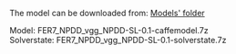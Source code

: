 The model can be downloaded from: [Models' folder](https://drive.google.com/open?id=1Amp9jJSu32tZ_DHe_ljziGzC-fE42Pfg)

Model: FER7_NPDD_vgg_NPDD-SL-0.1-caffemodel.7z<br>
Solverstate: FER7_NPDD_vgg_NPDD-SL-0.1-solverstate.7z
